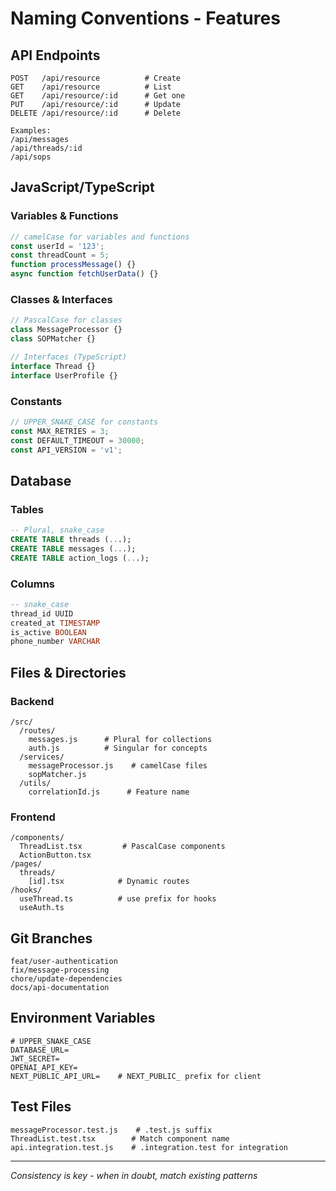# Naming Conventions - Features

## API Endpoints
```
POST   /api/resource          # Create
GET    /api/resource          # List
GET    /api/resource/:id      # Get one
PUT    /api/resource/:id      # Update
DELETE /api/resource/:id      # Delete

Examples:
/api/messages
/api/threads/:id
/api/sops
```

## JavaScript/TypeScript

### Variables & Functions
```javascript
// camelCase for variables and functions
const userId = '123';
const threadCount = 5;
function processMessage() {}
async function fetchUserData() {}
```

### Classes & Interfaces
```javascript
// PascalCase for classes
class MessageProcessor {}
class SOPMatcher {}

// Interfaces (TypeScript)
interface Thread {}
interface UserProfile {}
```

### Constants
```javascript
// UPPER_SNAKE_CASE for constants
const MAX_RETRIES = 3;
const DEFAULT_TIMEOUT = 30000;
const API_VERSION = 'v1';
```

## Database

### Tables
```sql
-- Plural, snake_case
CREATE TABLE threads (...);
CREATE TABLE messages (...);
CREATE TABLE action_logs (...);
```

### Columns
```sql
-- snake_case
thread_id UUID
created_at TIMESTAMP
is_active BOOLEAN
phone_number VARCHAR
```

## Files & Directories

### Backend
```
/src/
  /routes/
    messages.js      # Plural for collections
    auth.js          # Singular for concepts
  /services/
    messageProcessor.js    # camelCase files
    sopMatcher.js
  /utils/
    correlationId.js      # Feature name
```

### Frontend
```
/components/
  ThreadList.tsx         # PascalCase components
  ActionButton.tsx
/pages/
  threads/
    [id].tsx            # Dynamic routes
/hooks/
  useThread.ts          # use prefix for hooks
  useAuth.ts
```

## Git Branches
```
feat/user-authentication
fix/message-processing
chore/update-dependencies
docs/api-documentation
```

## Environment Variables
```
# UPPER_SNAKE_CASE
DATABASE_URL=
JWT_SECRET=
OPENAI_API_KEY=
NEXT_PUBLIC_API_URL=    # NEXT_PUBLIC_ prefix for client
```

## Test Files
```
messageProcessor.test.js    # .test.js suffix
ThreadList.test.tsx        # Match component name
api.integration.test.js    # .integration.test for integration
```

---
*Consistency is key - when in doubt, match existing patterns*